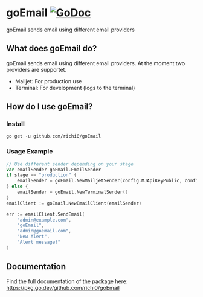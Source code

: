 # goEmail [![GoDoc](https://pkg.go.dev/badge/goEmail.svg)](https://pkg.go.dev/goEmail)

goEmail sends email using different email providers

## What does goEmail do?

goEmail sends email using different email providers. At the moment two providers are supportet.

- Mailjet: For production use
- Terminal: For development (logs to the terminal)

## How do I use goEmail?

### Install

```
go get -u github.com/richi0/goEmail
```

### Usage Example

```go
// Use different sender depending on your stage
var emailSender goEmail.EmailSender
if stage == "production" {
	emailSender = goEmail.NewMailjetSender(config.MJApiKeyPublic, config.MJApiKeyPrivate)
} else {
	emailSender = goEmail.NewTerminalSender()
}
emailClient := goEmail.NewEmailClient(emailSender)

err := emailClient.SendEmail(
	"admin@example.com",
	"goEmail",
	"admin@goemail.com",
	"New Alert",
	"Alert message!"
)
```

## Documentation

Find the full documentation of the package here: https://pkg.go.dev/github.com/richi0/goEmail
